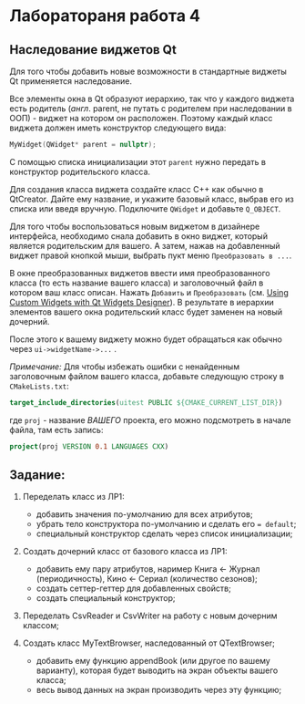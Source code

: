 # Лаборатораня работа 4

## Наследование виджетов Qt

Для того чтобы добавить новые возможности в стандартные виджеты Qt применяется наследование.

Все элементы окна в Qt образуют иерархию, так что у каждого виджета есть родитель
(*англ*. parent, не путать с родителем при наследовании в ООП) - виджет на котором он расположен.
Поэтому каждый класс виджета должен иметь конструктор следующего вида:
```cpp
MyWidget(QWidget* parent = nullptr);
```
С помощью списка инициализации этот `parent` нужно передать в конструктор родительского класса.

Для создания класса виджета создайте класс C++ как обычно в QtCreator.
Дайте ему название, и укажите базовый класс, выбрав его из списка или введя вручную.
Подключите `QWidget` и добавьте `Q_OBJECT`.

Для того чтобы воспользоваться новым виджетом в дизайнере интерфейса, необходимо снала
добавить в окно виджет, который является родительским для вашего.
А затем, нажав на добавленный виджет правой кнопкой мыши, выбрать пукт меню `Преобразовать в ...`.

В окне преобразованных виджетов ввести имя преобразованного класса (то есть название вашего класса)
и заголовочный файл в котором ваш класс описан. Нажать `Добавить` и `Преобразовать`
(см. [Using Custom Widgets with Qt Widgets Designer](https://doc.qt.io/qt-6/designer-using-custom-widgets.html)).
В результате в иерархии элементов вашего окна родительский класс будет заменен на новый дочерний.

После этого к вашему виджету можно будет обращаться как обычно через `ui->widgetName->...` .

*Примечание:*
Для чтобы избежать ошибки с ненайденным заголовочным файлом вашего класса,
добавьте следующую строку в `CMakeLists.txt`:
```cmake
target_include_directories(uitest PUBLIC ${CMAKE_CURRENT_LIST_DIR})
```
где `proj` - название *ВАШЕГО* проекта, его можно подсмотреть в начале файла, там есть запись:
```cmake
project(proj VERSION 0.1 LANGUAGES CXX)
```

## Задание:

1) Переделать класс из ЛР1:
   - добавить значения по-умолчанию для всех атрибутов;
   - убрать тело конструктора по-умолчанию и сделать его `= default`;
   - специальный конструктор сделать через список инициализации;

2) Создать дочерний класс от базового класса из ЛР1:
   - добавить ему пару атрибутов, наример
       Книга <- Журнал (периодичность),
       Кино <- Сериал (количество сезонов);
   - создать сеттер-геттер для добавленных свойств;
   - создать специальный конструктор;

3) Переделать CsvReader и CsvWriter на работу с новым дочерним классом;

4) Создать класс MyTextBrowser, наследованный от QTextBrowser;
   - добавить ему функцию appendBook (или другое по вашему варианту),
     которая будет выводить на экран объекты вашего класса;
   - весь вывод данных на экран производить через эту функцию;

